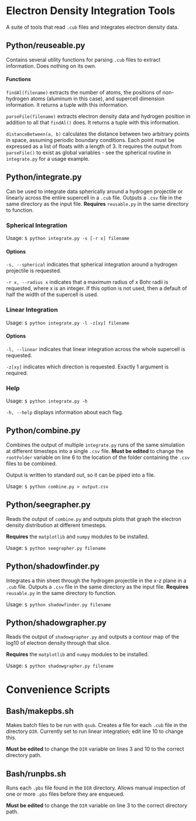 # Electron Density Integration Tools

A suite of tools that read `.cub` files and integrates electron density data.

## Python/reuseable.py

Contains several utility functions for parsing `.cub` files to extract information. Does nothing on its own.

#### Functions

`findAl(filename)` extracts the number of atoms, the positions of non-hydrogen atoms (aluminum in this case), and supercell dimension information. It returns a tuple with this information.

`parseFile(filename)` extracts electron density data and hydrogen position in addition to all that `findAl()` does. It returns a tuple with this information.

`distanceBetween(a, b)` calculates the distance between two arbitrary points in space, assuming periodic boundary conditions. Each point must be expressed as a list of floats with a length of 3. It requires the output from `parseFile()` to exist as global variables - see the spherical routine in `integrate.py` for a usage example.

## Python/integrate.py

Can be used to integrate data spherically around a hydrogen projectile or linearly across the entire supercell in a `.cub` file. Outputs a `.csv` file in the same directory as the input file. **Requires** `reusable.py` in the same directory to function.

### Spherical Integration

Usage: `$ python integrate.py -s [-r x] filename`

#### Options

`-s, --spherical` indicates that spherical integration around a hydrogen projectile is requested.

`-r x, --radius x` indicates that a maximum radius of _x_ Bohr radii is requested, where x is an integer. If this option is not used, then a default of half the width of the supercell is used.

### Linear Integration

Usage: `$ python integrate.py -l -z[xy] filename`

#### Options

`-l, --linear` indicates that linear integration across the whole supercell is requested.

`-z[xy]` indicates which direction is requested. Exactly 1 argument is required.

### Help

Usage: `$ python integrate.py -h`

`-h, --help` displays information about each flag.

## Python/combine.py

Combines the output of multiple `integrate.py` runs of the same simulation at different timesteps into a single `.csv` file. **Must be edited** to change the `rootFolder` variable on line 6 to the location of the folder containing the `.csv` files to be combined.

Output is written to standard out, so it can be piped into a file.

Usage: `$ python combine.py > output.csv`

## Python/seegrapher.py

Reads the output of `combine.py` and outputs plots that graph the electron density distribution at different timesteps.

**Requires** the `matplotlib` and `numpy` modules to be installed.

Usage: `$ python seegrapher.py filename`

## Python/shadowfinder.py

Integrates a thin sheet through the hydrogen projectile in the x-z plane in a `.cub` file. Outputs a `.csv` file in the same directory as the input file. **Requires** `reusable.py` in the same directory to function.

Usage: `$ python shadowfinder.py filename`

## Python/shadowgrapher.py

Reads the output of `shadowgrapher.py` and outputs a contour map of the log10 of electron density through that slice.

**Requires** the `matplotlib` and `numpy` modules to be installed.

Usage: `$ python shadowgrapher.py filename`

# Convenience Scripts

## Bash/makepbs.sh

Makes batch files to be run with `qsub`. Creates a file for each `.cub` file in the directory `DIR`. Currently set to run linear integration; edit line 10 to change this.

**Must be edited** to change the `DIR` variable on lines 3 and 10 to the correct directory path.

## Bash/runpbs.sh

Runs each `.pbs` file found in the `DIR` directory. Allows manual inspection of one or more `.pbs` files before they are enqueued.

**Must be edited** to change the `DIR` variable on line 3 to the correct directory path.